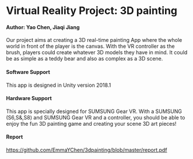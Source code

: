 # Virtual Reality Project: 3D painting
#### Author: Yao Chen, Jiaqi Jiang

Our project aims at creating a 3D real-time painting App where the whole world in front of the player is the canvas. With the VR controller as the brush, players could create whatever 3D models they have in mind. It could be as simple as a teddy bear and also as complex as a 3D scene.

#### Software Support

This app is designed in Unity version 2018.1

#### Hardware Support

This app is specially designed for SUMSUNG Gear VR. With a SUMSUNG (S6,S&,S8) and SUMSUNG Gear VR and a controller, you should be able to enjoy the fun 3D painting game and creating your scene 3D art pieces!

#### Report 
https://github.com/EmmaYChen/3dpainting/blob/master/report.pdf
